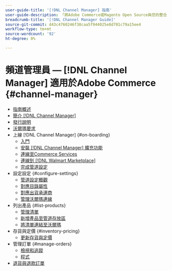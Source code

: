 ```yaml
---
user-guide-title: '[!DNL Channel Manager] 指南'
user-guide-description: 「將Adobe Commerce或Magento Open Source與您的整合以提升銷售並擴大客戶基礎」 [!DNL Walmart Marketplace] Seller Central帳戶。
breadcrumb-title: '[!DNL Channel Manager Guide]'
source-git-commit: d43c4760246f38caa5f944025e8d701c79a15ee4
workflow-type: tm+mt
source-wordcount: '92'
ht-degree: 0%

---
```



# 頻道管理員 —  [!DNL Channel Manager] 適用於Adobe Commerce {#channel-manager}

- [指南概述](guide-overview.md)
- [簡介 [!DNL Channel Manager]](overview.md)
- [發行說明](release-notes.md)
- [沃爾瑪要求](walmart-requirements.md)
- 上線 [!DNL Channel Manager] {#on-boarding}
   - [入門](onboard.md)
   - [安裝 [!DNL Channel Manager] 擴充功能](install.md)
   - [連線至Commerce Services](connect.md)
   - [連線到 [!DNL Walmart Marketplace]](connect-marketplace.md)
   - [完成管道設定](complete-sales-channel-store-setup.md)
- 設定設定 {#configure-settings}
   - [管道設定概觀](settings-overview.md)
   - [對應目錄屬性](map-catalog-attributes.md)
   - [對應出貨承運商](map-shipping-carriers.md)
   - [管理沃爾瑪連線](manage-wmt-connection.md)
- 列出產品 {#list-products}
   - [管理清單](manage-listings.md)
   - [新增產品至管道存放區](add-products-to-channel-store.md)
   - [將清單連結至沃爾瑪](connect-listings-to-marketplace.md)
- 存貨與定價 {#inventory-pricing}
   - [更新存貨與定價](inventory-and-price-updates.md)
- 管理訂單 {#manage-orders}
   - [檢視和追蹤](manage-orders.md)
   - [程式](process-orders.md)
- [退貨與退款訂單](return-refund-orders.md)


